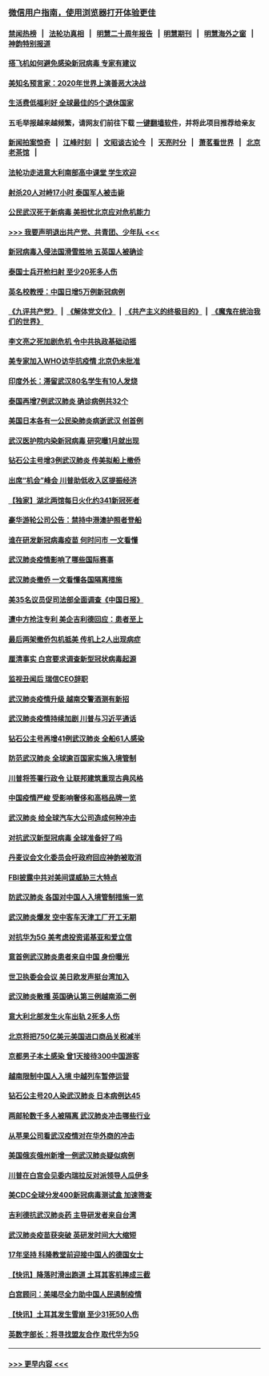 ### [微信用户指南，使用浏览器打开体验更佳](https://github.com/gfw-breaker/banned-news1/blob/master/indexes/wechat-guide.md?t=0)
#### [禁闻热榜](热点新闻.md?t=0)  &nbsp;&nbsp;|&nbsp;&nbsp; [法轮功真相](https://github.com/gfw-breaker/truth/blob/master/README.md?t=0) &nbsp;&nbsp;|&nbsp;&nbsp; [明慧二十周年报告](https://github.com/gfw-breaker/mh-reports/blob/master/README.md?t=0) &nbsp;&nbsp;|&nbsp;&nbsp;[明慧期刊](https://github.com/gfw-breaker/mh-qikan) &nbsp;&nbsp;|&nbsp;&nbsp; [明慧海外之窗](https://github.com/gfw-breaker/mh-news/blob/master/README.md?t=0) &nbsp;&nbsp;|&nbsp;&nbsp; [神韵特别报道](https://github.com/gfw-breaker/mh-news/blob/master/shenyun.md?t=0)
#### [搭飞机如何避免感染新冠病毒 专家有建议](../pages/nsc418/n11853427.md?t=02092055) 
#### [美知名预言家：2020年世界上演善恶大决战](../pages/nsc418/n11855418.md?t=02092055) 
#### [生活费低福利好 全球最佳的5个退休国家](../pages/nsc418/n11848347.md?t=02092055) 
#### 五毛举报越来越频繁，请网友们前往下载 [一键翻墙软件](https://github.com/gfw-breaker/ssr-accounts)，并将此项目推荐给亲友
#### [新闻拍案惊奇](https://github.com/gfw-breaker/banned-news1/blob/master/pages/link4.md) &nbsp;&nbsp;|&nbsp;&nbsp; [江峰时刻](https://github.com/gfw-breaker/banned-news1/blob/master/pages/link4.md) &nbsp;&nbsp;|&nbsp;&nbsp; [文昭谈古论今](https://github.com/gfw-breaker/banned-news1/blob/master/pages/link4.md) &nbsp;&nbsp;|&nbsp;&nbsp; [天亮时分](https://github.com/gfw-breaker/banned-news1/blob/master/pages/link4.md) &nbsp;&nbsp;|&nbsp;&nbsp; [萧茗看世界](https://github.com/gfw-breaker/banned-news1/blob/master/pages/link4.md) &nbsp;&nbsp;|&nbsp;&nbsp; [北京老茶馆](https://github.com/gfw-breaker/banned-news1/blob/master/pages/link4.md) &nbsp;&nbsp;|&nbsp;&nbsp; 
#### [法轮功走进意大利南部高中课堂 学生欢迎](../pages/nsc418/n11853859.md?t=02092055) 
#### [射杀20人对峙17小时 泰国军人被击毙](../pages/nsc418/n11854869.md?t=02092055) 
#### [公民武汉死于新病毒 美担忧北京应对危机能力](../pages/nsc418/n11854331.md?t=02092055) 
#### [>>> 我要声明退出共产党、共青团、少年队 <<<](https://github.com/begood0513/goodnews/blob/master/quit/letter.md) 
#### [新冠病毒入侵法国滑雪胜地 五英国人被确诊](../pages/nsc418/n11854307.md?t=02092055) 
#### [泰国士兵开枪扫射 至少20死多人伤](../pages/nsc418/n11854276.md?t=02092055) 
#### [英名校教授：中国日增5万例新冠病例](../pages/nsc418/n11854174.md?t=02092055) 
#### [《九评共产党》](https://github.com/begood0513/9ping.md/blob/master/README.md) &nbsp;|&nbsp; [《解体党文化》](../../../../jtdwh.md/blob/master/README.md)  &nbsp;|&nbsp; [《共产主义的终极目的》](../../../../gczydzjmd.md/blob/master/README.md) &nbsp;|&nbsp; [《魔鬼在统治我们的世界》](../../../../mgztzwmdsj.md/blob/master/README.md) 
#### [李文亮之死加剧危机 令中共执政基础动摇](../pages/nsc418/n11854003.md?t=02092055) 
#### [美专家加入WHO访华抗疫情 北京仍未批准](../pages/nsc418/n11854043.md?t=02092055) 
#### [印度外长：滞留武汉80名学生有10人发烧](../pages/nsc418/n11853821.md?t=02092055) 
#### [泰国再增7例武汉肺炎 确诊病例共32个](../pages/nsc418/n11853808.md?t=02092055) 
#### [美国日本各有一公民染肺炎病逝武汉 创首例](../pages/nsc418/n11853509.md?t=02092055) 
#### [武汉医护院内染新冠病毒 研究曝1月就出现](../pages/nsc418/n11852928.md?t=02092055) 
#### [钻石公主号增3例武汉肺炎 传美拟船上撤侨](../pages/nsc418/n11853240.md?t=02092055) 
#### [出席“机会”峰会 川普助低收入区提振经济](../pages/nsc418/n11853232.md?t=02092055) 
#### [【独家】湖北两馆每日火化约341新冠死者](../pages/nsc418/n11845444.md?t=02092055) 
#### [豪华游轮公司公告：禁持中港澳护照者登船](../pages/nsc418/n11852761.md?t=02092055) 
#### [谁在研发新冠病毒疫苗 何时问市 一文看懂](../pages/nsc418/n11852840.md?t=02092055) 
#### [武汉肺炎疫情影响了哪些国际赛事](../pages/nsc418/n11852441.md?t=02092055) 
#### [武汉肺炎撤侨 一文看懂各国隔离措施](../pages/nsc418/n11844216.md?t=02092055) 
#### [美35名议员促司法部全面调查《中国日报》](../pages/nsc418/n11852435.md?t=02092055) 
#### [遭中方抢注专利 美企吉利德回应：患者至上](../pages/nsc418/n11852037.md?t=02092055) 
#### [最后两架撤侨包机抵美 传机上2人出现病症](../pages/nsc418/n11852173.md?t=02092055) 
#### [厘清事实 白宫要求调查新型冠状病毒起源](../pages/nsc418/n11852106.md?t=02092055) 
#### [监视丑闻后 瑞信CEO辞职](../pages/nsc418/n11852127.md?t=02092055) 
#### [武汉肺炎疫情升级 越南交警酒测有新招](../pages/nsc418/n11851632.md?t=02092055) 
#### [武汉肺炎疫情持续加剧 川普与习近平通话](../pages/nsc418/n11851613.md?t=02092055) 
#### [钻石公主号再增41例武汉肺炎 全船61人感染](../pages/nsc418/n11850401.md?t=02092055) 
#### [防范武汉肺炎 全球逾百国家实施入境管制](../pages/nsc418/n11850557.md?t=02092055) 
#### [川普将签署行政令 让联邦建筑重现古典风格](../pages/nsc418/n11850654.md?t=02092055) 
#### [中国疫情严峻 受影响奢侈和高档品牌一览](../pages/nsc418/n11850319.md?t=02092055) 
#### [武汉肺炎 给全球汽车大公司造成何种冲击](../pages/nsc418/n11850056.md?t=02092055) 
#### [对抗武汉新型冠病毒 全球准备好了吗](../pages/nsc418/n11850142.md?t=02092055) 
#### [丹麦议会文化委员会吁政府回应神韵被取消](../pages/nsc418/n11849312.md?t=02092055) 
#### [FBI披露中共对美间谍威胁三大特点](../pages/nsc418/n11849700.md?t=02092055) 
#### [防武汉肺炎 各国对中国人入境管制措施一览](../pages/nsc418/n11838726.md?t=02092055) 
#### [武汉肺炎爆发 空中客车天津工厂开工无期](../pages/nsc418/n11849634.md?t=02092055) 
#### [对抗华为5G 美考虑投资诺基亚和爱立信](../pages/nsc418/n11849510.md?t=02092055) 
#### [意首例武汉肺炎患者来自中国 身份曝光](../pages/nsc418/n11849454.md?t=02092055) 
#### [世卫执委会会议 美日欧发声挺台湾加入](../pages/nsc418/n11849433.md?t=02092055) 
#### [武汉肺炎散播 英国确认第三例越南添二例](../pages/nsc418/n11849439.md?t=02092055) 
#### [意大利北部发生火车出轨 2死多人伤](../pages/nsc418/n11848999.md?t=02092055) 
#### [北京将把750亿美元美国进口商品关税减半](../pages/nsc418/n11848896.md?t=02092055) 
#### [京都男子本土感染 曾1天接待300中国游客](../pages/nsc418/n11848641.md?t=02092055) 
#### [越南限制中国人入境 中越列车暂停运营](../pages/nsc418/n11847844.md?t=02092055) 
#### [钻石公主号20人染武汉肺炎 日本病例达45](../pages/nsc418/n11847823.md?t=02092055) 
#### [两邮轮数千多人被隔离 武汉肺炎冲击哪些行业](../pages/nsc418/n11847456.md?t=02092055) 
#### [从苹果公司看武汉疫情对在华外商的冲击](../pages/nsc418/n11847586.md?t=02092055) 
#### [美国俄亥俄州新增一例武汉肺炎疑似病例](../pages/nsc418/n11847714.md?t=02092055) 
#### [川普在白宫会见委内瑞拉反对派领导人瓜伊多](../pages/nsc418/n11847391.md?t=02092055) 
#### [美CDC全球分发400新冠病毒测试盒 加速筛查](../pages/nsc418/n11847260.md?t=02092055) 
#### [吉利德抗武汉肺炎药 主导研发者来自台湾](../pages/nsc418/n11847064.md?t=02092055) 
#### [武汉肺炎疫苗获突破 英研发时间大大缩短](../pages/nsc418/n11846915.md?t=02092055) 
#### [17年坚持 科隆教堂前迎接中国人的德国女士](../pages/nsc418/n11846781.md?t=02092055) 
#### [【快讯】降落时滑出跑道 土耳其客机摔成三截](../pages/nsc418/n11847021.md?t=02092055) 
#### [白宫顾问：美竭尽全力助中国人民遏制疫情](../pages/nsc418/n11846756.md?t=02092055) 
#### [【快讯】土耳其发生雪崩 至少31死50人伤](../pages/nsc418/n11846680.md?t=02092055) 
#### [英数字部长：将寻找盟友合作 取代华为5G](../pages/nsc418/n11846485.md?t=02092055) 

----
#### [ >>> 更早内容 <<< ](../indexes/nsc418-earlier.md)

